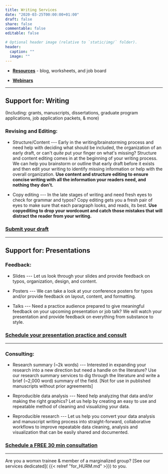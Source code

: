 ```yaml
---
title: Writing Services
date: "2020-03-25T00:00:00+01:00"
draft: false
share: false
commentable: false
editable: false

# Optional header image (relative to `static/img/` folder).
header:
  caption: ""
  image: ""
---
```


* [**Resources**](http://alliancescicommconsulting.com/resources/) - blog, worksheets, and job board

* [**Webinars**](http://alliancescicommconsulting.com/webinars/)

----

## Support for: Writing 

(Including: grants, manuscripts, dissertations, graduate program applications, job application packets, & more)

### Revising and Editing:		

* Structure/Content --- Early in the writing/brainstorming process and need help with deciding what should be included, the organization of an early draft, or can't _quite_ put your finger on what's missing? Structure and content editing comes in at the beginning of your writing process. We can help you brainstorm or outline that early draft before it exists and then edit your writing to identify missing information or help with the overall organization. **Use content and structure editing to ensure concise writing with all the information your readers need, and nothing they don't.**

* Copy editing	--- In the late stages of writing and need fresh eyes to check for grammar and typos? Copy editing gets you a fresh pair of eyes to make sure that each paragraph looks, and reads, its best. **Use copyediting to drop your wordcount and catch those mistakes that will distract the reader from your writing.**

### [Submit your draft](https://docs.google.com/forms/d/e/1FAIpQLSdoj5QbHZk3iYhxSnj5PtyJyEoHn882cL-WA45Sp-wBIoB4Aw/viewform?usp=sf_link)

-----

## Support for: Presentations

### Feedback:
* Slides --- Let us look through your slides and provide feedback on typos, organization, design, and content.

* Posters --- We can take a look at your conference posters for typos and/or provide feedback on layout, content, and formatting.

* Talks --- Need a practice audience prepared to give meaningful feedback on your upcoming presentation or job talk? We will watch your presentation and provide feedback on everything from substance to style.

### [Schedule your presentation practice and consult](https://calendly.com/alliance_scc/presentation-practice-and-feedback)

-----

### Consulting:		
* Research	summary (~2k words)	--- Interested in expanding your research into a new direction but need a handle on the literature? Use our research summary services to dig through the literature and write a brief (~2,000 word) summary of the field. [Not for use in published manuscripts without prior agreements]

* Reproducible data analysis --- Need help analyzing that data and/or making the right graphics? Let us help by creating an easy to use and repeatable method of cleaning and visualizing your data.

* Reproducible research --- Let us help you convert your data analysis and manuscript writing process into straight-forward, collaborative workflows to improve repeatable data cleaning, analysis and visualization that can be easily shared and documented.

### [Schedule a FREE 30 min consultation](https://calendly.com/alliance_scc/free-consult)

-----

Are you a womxn trainee & member of a marginalized group? [See our services dedicated]( {{< relref "for_HURM.md" >}}) to you.
